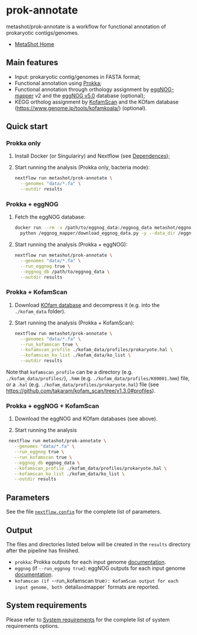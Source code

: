# prok-annotate

metashot/prok-annotate is a workflow for functional annotation of prokaryotic
contigs/genomes.

- [MetaShot Home](https://metashot.github.io/)

## Main features

- Input: prokaryotic contig/genomes in FASTA format;
- Functional annotation using [Prokka](https://github.com/tseemann/prokka);
- Functional annotation through orthology assignment by
  [eggNOG-mapper](https://github.com/eggnogdb/eggnog-mapper) v2 and the [eggNOG
  v5.0](http://eggnog-mapper.embl.de/) database (optional);
- KEGG ortholog assignment by [KofamScan](https://github.com/takaram/kofam_scan)
  and the KOfam database (https://www.genome.jp/tools/kofamkoala/) (optional).

## Quick start

### Prokka only

1. Install Docker (or Singulariry) and Nextflow (see
   [Dependences](https://metashot.github.io/#dependencies));
2. Start running the analysis (Prokka only, bacteria mode):

   ```bash
   nextflow run metashot/prok-annotate \
     --genomes "data/*.fa" \
     --outdir results
   ```

### Prokka + eggNOG

1. Fetch the eggNOG database:

   ```bash
   docker run --rm -v /path/to/eggnog_data:/eggnog_data metashot/eggnog-mapper:2.0.1-3 \
     python /eggnog_mapper/download_eggnog_data.py -y --data_dir /eggnog_data
   ```
1. Start running the analysis (Prokka + eggNOG):

   ```bash
   nextflow run metashot/prok-annotate \
     --genomes "data/*.fa" \
     --run_eggnog true \
     --eggnog_db /path/to/eggnog_data \
     --outdir results
   ```

### Prokka + KofamScan

1. Download [KOfam database](ftp://ftp.genome.jp/pub/db/kofam/) and decompress
   it (e.g. into the `./kofam_data` folder).

1. Start running the analysis (Prokka + KofamScan):

   ```bash
   nextflow run metashot/prok-annotate \
     --genomes "data/*.fa" \
     --run_kofamscan true \
     --kofamscan_profile ./kofam_data/profiles/prokaryote.hal \
     --kofamscan_ko_list ./kofam_data/ko_list \
     --outdir results
   ```

  Note that `kofamscan_profile` can be a directory (e.g.
  `./kofam_data/profiles/`), `.hmm` (e.g. `./kofam_data/profiles/K00001.hmm`)
  file, or a `.hal` (e.g. `./kofam_data/profiles/prokaryote.hal`) file (see
  https://github.com/takaram/kofam_scan/tree/v1.3.0#profiles).

### Prokka + eggNOG + KofamScan

1. Download the eggNOG and KOfam databases (see above).

1. Start running the analysis

  ```bash
   nextflow run metashot/prok-annotate \
     --genomes "data/*.fa" \
     --run_eggnog true \
     --run_kofamscan true \
     --eggnog_db eggnog_data \
     --kofamscan_profile ./kofam_data/profiles/prokaryote.hal \
     --kofamscan_ko_list ./kofam_data/ko_list \
     --outdir results
   ```

## Parameters
See the file [`nextflow.config`](nextflow.config) for the complete list of
parameters.

## Output
The files and directories listed below will be created in the `results` directory
after the pipeline has finished.

- `prokka`: Prokka outputs for each input genome
  [documentation](https://github.com/hyattpd/prodigal/wiki/understanding-the-prodigal-output).
- `eggnog` (if `--run_eggnog true`): eggNOG outputs for each input genome
  [documentation](https://github.com/eggnogdb/eggnog-mapper/wiki/eggNOG-mapper-v2).
- `kofamscan (if `--run_kofamscan true`): KofamScan output for each input
  genome, both `detail` and `mapper` formats are reported.

## System requirements
Please refer to [System
requirements](https://metashot.github.io/#system-requirements) for the complete
list of system requirements options.
